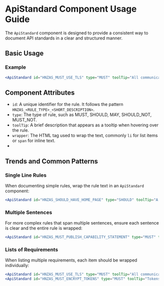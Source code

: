 # ApiStandard Component Usage Guide

The `ApiStandard` component is designed to provide a consistent way to document API standards in a clear and structured manner.

## Basic Usage

### Example

```jsx
<ApiStandard id="HNZAS_MUST_USE_TLS" type="MUST" toolTip="All communications to or from an API MUST use TLS 1.3 or higher." wrapper="li">All communications to or from an API **MUST** use TLS 1.3 or higher.</ApiStandard>
```

## Component Attributes

- `id`: A unique identifier for the rule. It follows the pattern `HNZAS_<RULE_TYPE>_<SHORT_DESCRIPTION>`.
- `type`: The type of rule, such as MUST, SHOULD, MAY, SHOULD_NOT, MUST_NOT.
- `toolTip`: A brief description that appears as a tooltip when hovering over the rule.
- `wrapper`: The HTML tag used to wrap the text, commonly `li` for list items or `span` for inline text.
-

## Trends and Common Patterns

### Single Line Rules

When documenting simple rules, wrap the rule text in an `ApiStandard` component:

```jsx
<ApiStandard id="HNZAS_SHOULD_HAVE_HOME_PAGE" type="SHOULD" toolTip="A FHIR IG should have a home page with a clear high level description of the implementation." wrapper="li">A FHIR IG **SHOULD** have a home page with a clear high level description of the implementation.</ApiStandard>
```

### Multiple Sentences

For more complex rules that span multiple sentences, ensure each sentence is clear and the entire rule is wrapped:

```jsx
<ApiStandard id="HNZAS_MUST_PUBLISH_CAPABILITY_STATEMENT" type="MUST" toolTip="FHIR APIs MUST publish a CapabilityStatement resource at the {{API_URL}}/metadata endpoint." wrapper="li">FHIR APIs **MUST** publish a **CapabilityStatement** resource at the `{{API_URL}}/metadata` endpoint.</ApiStandard>
```

### Lists of Requirements

When listing multiple requirements, each item should be wrapped individually:

```jsx
<ApiStandard id="HNZAS_MUST_USE_TLS" type="MUST" toolTip="All communications to or from an API MUST use TLS 1.3 or higher." wrapper="li">All communications to or from an API **MUST** use TLS 1.3 or higher.</ApiStandard>
<ApiStandard id="HNZAS_MUST_ENCRYPT_TOKENS" type="MUST" toolTip="Tokens MUST be encrypted." wrapper="li">Tokens **MUST** be encrypted.</ApiStandard>
```
